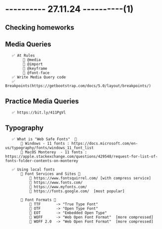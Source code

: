 # ---------- 27.11.24 ----------(1)

## Checking homeworks

## Media Queries

       ✅ At Rules
            🔷 @media
            🔷 @import
            🔷 @keyframe
            🔷 @font-face
       ✅ Write Media Query code
       ✅ Breakpoints(https://getbootstrap.com/docs/5.0/layout/breakpoints/)

## Practice Media Queries

       ✅ https://bit.ly/411PgVl

## Typography

       ✅ What is "Web Safe Fonts"  🎁
           🔷 Windows - 11 fonts : https://docs.microsoft.com/en-us/typography/fonts/windows_11_font_list
           🔷 MacOS Monterey  - 11 fonts : https://apple.stackexchange.com/questions/429548/request-for-list-of-fonts-folder-contents-on-monterey

       ✅ Using local fonts
           🔷 Font Services and Sites 🎁
               🎁 https://www.fontsquirrel.com/ [with compress service]
               🎁 https://www.fonts.com/
               🎁 https://www.myfonts.com/
               🎁 https://fonts.google.com/  [most popular]

           🔷 Font Formats 🎁
               🎁 TTF       -> "True Type Font"
               🎁 OTF       -> "Open Type Font"
               🎁 EOT       -> "Embedded Open Type"
               🎁 WOFF      -> "Web Open Font Format"  [more compressed]
               🎁 WOFF 2.0  -> "Web Open Font Format"  [more compressed]
